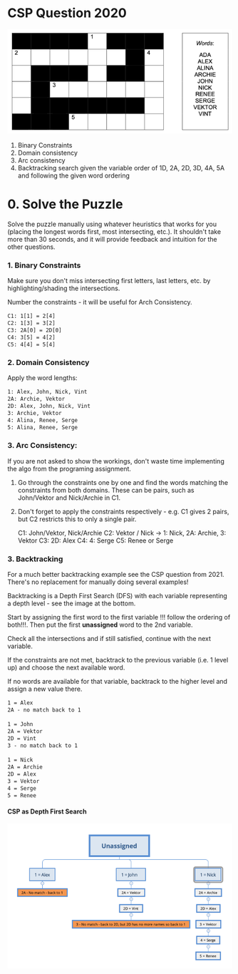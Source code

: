 # CSP Question 2020

![2020 Crossword](assets/csp_2020.png)

1) Binary Constraints
2) Domain consistency
3) Arc consistency
4) Backtracking search given the variable order of 1D, 2A, 2D, 3D, 4A, 5A and following the given word ordering

# 0. Solve the Puzzle
Solve the puzzle manually using whatever heuristics that works for you (placing the longest words first, most intersecting, etc.).
It shouldn't take more than 30 seconds, and it will provide feedback and intuition for the other questions.

### 1. Binary Constraints
Make sure you don't miss intersecting first letters, last letters, etc. by highlighting/shading the intersections.

Number the constraints - it will be useful for Arch Consistency.

    
    C1: 1[1] = 2[4]
    C2: 1[3] = 3[2]
    C3: 2A[0] = 2D[0]
    C4: 3[5] = 4[2]
    C5: 4[4] = 5[4]

### 2. Domain Consistency
Apply the word lengths:


    1: Alex, John, Nick, Vint
    2A: Archie, Vektor
    2D: Alex, John, Nick, Vint
    3: Archie, Vektor
    4: Alina, Renee, Serge
    5: Alina, Renee, Serge

### 3. Arc Consistency:
If you are not asked to show the workings, don't waste time implementing the algo from the programing assignment.
1) Go through the constraints one by one and find the words matching the constraints from both domains.
These can be pairs, such as John/Vektor and Nick/Archie in C1.

2) Don't forget to apply the constraints respectively - e.g. C1 gives 2 pairs, but C2 restricts this to only a single pair.


    C1: John/Vektor, Nick/Archie
    C2: Vektor / Nick -> 1: Nick, 2A: Archie, 3: Vektor
    C3: 2D: Alex
    C4: 4: Serge
    C5: Renee or Serge

### 3. Backtracking
For a much better backtracking example see the CSP question from 2021.
There's no replacement for manually doing several examples!

Backtracking is a Depth First Search (DFS) with each variable representing a depth level - see the image at the bottom.

Start by assigning the first word to the first variable !!! follow the ordering of both!!!.
Then put the first __unassigned__ word to the 2nd variable.

Check all the intersections and if still satisfied, continue with the next variable.

If the constraints are not met, backtrack to the previous variable (i.e. 1 level up) and choose the next available word.

If no words are available for that variable, backtrack to the higher level and assign a new value there.

    1 = Alex
    2A - no match back to 1
    
    1 = John
    2A = Vektor
    2D = Vint
    3 - no match back to 1
    
    1 = Nick
    2A = Archie
    2D = Alex
    3 = Vektor
    4 = Serge
    5 = Renee

#### CSP as Depth First Search
![CSP 2020 Tree](assets/csp_2020_tree.png)